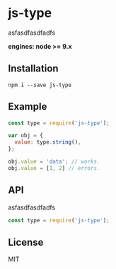 # js-type

asfasdfasdfadfs

**engines: node >= 9.x**

## Installation
```
npm i --save js-type
```

## Example
```javascript
const type = require('js-type');

var obj = {
  value: type.string(),
};

obj.value = 'data'; // works.
obj.value = [1, 2] // errors.

```

## API

asfasdfasdfadfs

```javascript
const type = require('js-type');
```

## License

MIT
